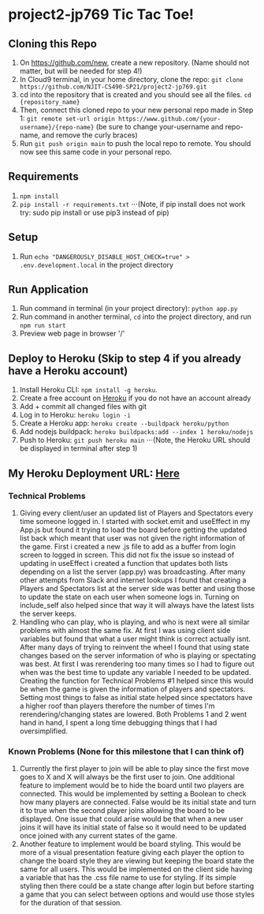 # project2-jp769 Tic Tac Toe!

## Cloning this Repo
1. On https://github.com/new, create a new repository. (Name should not matter, but will be needed for step 4!)
2. In Cloud9 terminal, in your home directory, clone the repo: `git clone https://github.com/NJIT-CS490-SP21/project2-jp769.git`
3. cd into the repository that is created and you should see all the files. `cd {repository_name}`
4. Then, connect this cloned repo to your new personal repo made in Step 1: `git remote set-url origin https://www.github.com/{your-username}/{repo-name}` (be sure to change your-username and repo-name, and remove the curly braces)
5. Run `git push origin main` to push the local repo to remote. You should now see this same code in your personal repo.

## Requirements
1. `npm install`
2. `pip install -r requirements.txt`
⋅⋅⋅(Note, if pip install does not work try: sudo pip install or use pip3 instead of pip)

## Setup
1. Run `echo "DANGEROUSLY_DISABLE_HOST_CHECK=true" > .env.development.local` in the project directory

## Run Application
1. Run command in terminal (in your project directory): `python app.py`
2. Run command in another terminal, `cd` into the project directory, and run `npm run start`
3. Preview web page in browser '/'

## Deploy to Heroku (Skip to step 4 if you already have a Heroku account)
1. Install Heroku CLI: `npm install -g heroku`.
2. Create a free account on [Heroku](https://signup.heroku.com/login) if you do not have an account already
3. Add + commit all changed files with git
4. Log in to Heroku: `heroku login -i`
5. Create a Heroku app: `heroku create --buildpack heroku/python`
6. Add nodejs buildpack: `heroku buildpacks:add --index 1 heroku/nodejs`
7. Push to Heroku: `git push heroku main`
⋅⋅⋅(Note, the Heroku URL should be displayed in terminal after step 1)
## My Heroku Deployment URL: [Here](https://quiet-mesa-42573.herokuapp.com/)

### Technical Problems
1. Giving every client/user an updated list of Players and Spectators every time someone logged in. I started with socket.emit and useEffect in my App.js but found it trying to load the board before getting the updated list back which meant that user was not given the right information of the game. First i created a new .js file to add as a buffer from login screen to logged in screen. This did not fix the issue so instead of updating in useEffect i created a function that updates both lists depending on a list the server (app.py) was broadcasting. After many other attempts from Slack and internet lookups I found that creating a Players and Spectators list at the server side was better and using those to update the state on each user when someone logs in. Turning on include_self also helped since that way it will always have the latest lists the server keeps.
2. Handling who can play, who is playing, and who is next were all similar problems with almost the same fix. At first I was using client side variables but found that what a user might think is correct actually isnt. After many days of trying to reinvent the wheel I found that using state changes based on the server information of who is playing or spectating was best. At first I was rerendering too many times so I had to figure out when was the best time to update any variable I needed to be updated. Creating the function for Technical Problems #1 helped since this would be when the game is given the information of players and spectators. Setting most things to false as initial state helped since spectators have a higher roof than players therefore the number of times I'm rerendering/changing states are lowered. Both Problems 1 and 2 went hand in hand, I spent a long time debugging things that I had oversimplified. 

### Known Problems (None for this milestone that I can think of)
1. Currently the first player to join will be able to play since the first move goes to X and X will always be the first user to join. One additional feature to implement would be to hide the board until two players are connected. This would be implemented by setting a Boolean to check how many players are connected. False would be its initial state and turn it to true when the second player joins allowing the board to be displayed. One issue that could arise would be that when a new user joins it will have its initial state of false so it would need to be updated once joined with any current states of the game.
2. Another feature to implement would be board styling. This would be more of a visual presentation feature giving each player the option to change the board style they are viewing but keeping the board state the same for all users. This would be implemented on the client side having a variable that has the .css file name to use for styling. If its simple styling then there could be a state change after login but before starting a game that you can select between options and would use those styles for the duration of that session.  